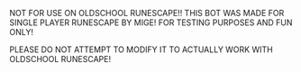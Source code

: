 NOT FOR USE ON OLDSCHOOL RUNESCAPE!!
THIS BOT WAS MADE FOR SINGLE PLAYER RUNESCAPE BY MIGE! FOR TESTING PURPOSES AND FUN ONLY!

PLEASE DO NOT ATTEMPT TO MODIFY IT TO ACTUALLY WORK WITH OLDSCHOOL RUNESCAPE!
